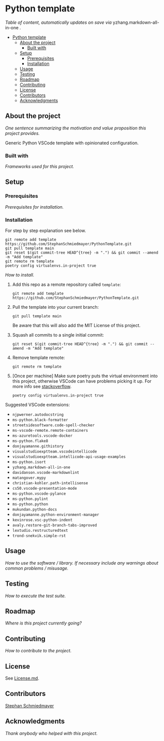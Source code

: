 # Python template

_Table of content, automatically updates on save via_ yzhang.markdown-all-in-one _._

- [Python template](#python-template)
  - [About the project](#about-the-project)
    - [Built with](#built-with)
  - [Setup](#setup)
    - [Prerequisites](#prerequisites)
    - [Installation](#installation)
  - [Usage](#usage)
  - [Testing](#testing)
  - [Roadmap](#roadmap)
  - [Contributing](#contributing)
  - [License](#license)
  - [Contributors](#contributors)
  - [Acknowledgments](#acknowledgments)

## About the project

_One sentence summarizing the motivation and value proposition this project provides._

Generic Python VSCode template with opinionated configuration.

### Built with

_Frameworks used for this project._

## Setup

### Prerequisites

_Prerequisites for installation._

### Installation

For step by step explanation see below.

```shell
git remote add template https://github.com/StephanSchmiedmayer/PythonTemplate.git
git pull template main
git reset $(git commit-tree HEAD^{tree} -m ".") && git commit --amend -m "Add template"
git remote rm template
poetry config virtualenvs.in-project true
```

_How to install._

1. Add this repo as a remote repository called `template`:

   `git remote add template https://github.com/StephanSchmiedmayer/PythonTemplate.git`

2. Pull the template into your current branch:

   `git pull template main`

   Be aware that this will also add the MIT License of this project.

3. Squash all commits to a single initial commit:

   `git reset $(git commit-tree HEAD^{tree} -m ".") && git commit --amend -m "Add template"`

4. Remove template remote:

   `git remote rm template`

5. [Once per machine] Make sure poetry puts the virtual environment into this project, otherwise VSCode can have problems picking it up. For more info see [stackoverflow](https://stackoverflow.com/a/64434542).

   `poetry config virtualenvs.in-project true`

Suggested VSCode extensions:

- `njpwerner.autodocstring`
- `ms-python.black-formatter`
- `streetsidesoftware.code-spell-checker`
- `ms-vscode-remote.remote-containers`
- `ms-azuretools.vscode-docker`
- `ms-python.flake8`
- `donjayamanne.githistory`
- `visualstudioexptteam.vscodeintellicode`
- `visualstudioexptteam.intellicode-api-usage-examples`
- `ms-python.isort`
- `yzhang.markdown-all-in-one`
- `davidanson.vscode-markdownlint`
- `matangover.mypy`
- `christian-kohler.path-intellisense`
- `cs50.vscode-presentation-mode`
- `ms-python.vscode-pylance`
- `ms-python.pylint`
- `ms-python.python`
- `mukundan.python-docs`
- `donjayamanne.python-environment-manager`
- `kevinrose.vsc-python-indent`
- `avaly.restore-git-branch-tabs-improved`
- `lextudio.restructuredtext`
- `trond-snekvik.simple-rst`

## Usage

_How to use the software / library.
If necessary include any warnings about common problems / misusage._

## Testing

_How to execute the test suite._

## Roadmap

_Where is this project currently going?_

## Contributing

_How to contribute to the project._

## License

See [License.md](LICENSE.md).

## Contributors

[Stephan Schmiedmayer](https://github.com/stephanschmiedmayer)

## Acknowledgments

_Thank anybody who helped with this project._
